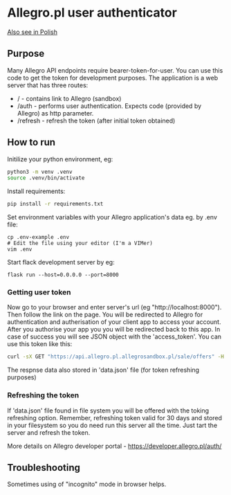 # Allegro.pl user authenticator

[Also see in Polish](Readme.PL.md)

## Purpose

Many Allegro API endpoints require bearer-token-for-user.
You can use this code to get the token for development purposes.
The application is a web server that has three routes:
* / - contains link to Allegro (sandbox)
* /auth - performs user authentication. Expects code (provided by Allegro) as http parameter.
* /refresh - refresh the token (after initial token obtained)

## How to run

Initilize your python environment, eg:
```bash
python3 -m venv .venv
source .venv/bin/activate
```
Install requirements:
```bash
pip install -r requirements.txt
```
Set environment variables with your Allegro application's data eg. by .env file:
```
cp .env-example .env
# Edit the file using your editor (I'm a VIMer)
vim .env
```

Start flack development server by eg:
```
flask run --host=0.0.0.0 --port=8000
```
### Getting user token
Now go to your browser and enter server's url (eg "http://localhost:8000"). Then follow the link on the page.
You will be redirected to Allegro for authentication and autherisation of your client app to access your account.
After you authorise your app you you will be redirected back to this app. In case of success you will see JSON object with the 'access_token'.
You can use this token like this:
```bash
curl -sX GET "https://api.allegro.pl.allegrosandbox.pl/sale/offers" -H "authorization: Bearer <the token goes here>" -H 'accept: application/vnd.allegro.public.v1+json' 
```
The respnse data also stored in 'data.json' file (for token refreshing purposes)

### Refreshing the token
If 'data.json' file found in file system you will be offered with the toking refreshing option. Remember, refreshing token valid for 30 days and stored in your filesystem so you do need run this server all the time. Just tart the server and refresh the token.

More details on Allegro developer portal - https://developer.allegro.pl/auth/

## Troubleshooting
Sometimes using of "incognito" mode in browser helps.